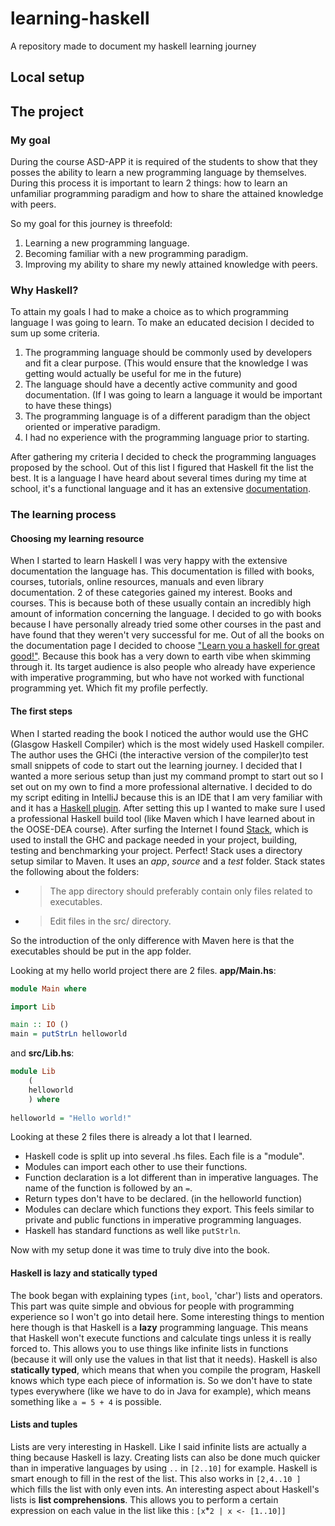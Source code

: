 # learning-haskell
A repository made to document my haskell learning journey

## Local setup

## The project
### My goal
During the course ASD-APP it is required of the students to show that they posses the ability to learn a new programming language by themselves. During this process it is important to learn 2 things: how to learn an unfamiliar programming paradigm and how to share the attained knowledge with peers. 

So my goal for this journey is threefold:
1. Learning a new programming language.
2. Becoming familiar with a new programming paradigm.
3. Improving my ability to share my newly attained knowledge with peers.

### Why Haskell?
To attain my goals I had to make a choice as to which programming language I was going to learn. To make an educated decision I decided to sum up some criteria.
1. The programming language should be commonly used by developers and fit a clear purpose. (This would ensure that the knowledge I was getting would actually be useful for me in the future)
2. The language should have a decently active community and good documentation. (If I was going to learn a language it would be important to have these things)
3. The programming language is of a different paradigm than the object oriented or imperative paradigm.
4. I had no experience with the programming language prior to starting.

After gathering my criteria I decided to check the programming languages proposed by the school. Out of this list I figured that Haskell fit the list the best. It is a language I have heard about several times during my time at school, it's a functional language and it has an extensive [documentation](https://www.haskell.org/documentation/).

### The learning process
#### Choosing my learning resource
When I started to learn Haskell I was very happy with the extensive documentation the language has. This documentation is filled with books, courses, tutorials, online resources, manuals and even library documentation. 2 of these categories gained my interest. Books and courses. This is because both of these usually contain an incredibly high amount of information concerning the language. I decided to go with books because I have personally already tried some other courses in the past and have found that they weren't very successful for me. 
Out of all the books on the documentation page I decided to choose ["Learn you a haskell for great good!"](http://learnyouahaskell.com/). Because this book has a very down to earth vibe when skimming through it. Its target audience is also people who already have experience with imperative programming, but who have not worked with functional programming yet. Which fit my profile perfectly. 

#### The first steps
When I started reading the book I noticed the author would use the GHC (Glasgow Haskell Compiler) which is the most widely used Haskell compiler. The author uses the GHCi (the interactive version of the compiler)to test small snippets of code to start out the learning journey. I decided that I wanted a more serious setup than just my command prompt to start out so I set out on my own to find a more professional alternative. I decided to do my script editing in IntelliJ because this is an IDE that I am very familiar with and it has a [Haskell plugin](https://plugins.jetbrains.com/plugin/8258-intellij-haskell). 
After setting this up I wanted to make sure I used a professional Haskell build tool (like Maven which I have learned about in the OOSE-DEA course). After surfing the Internet I found [Stack](https://docs.haskellstack.org/en/stable/README/), which is used to install the GHC and package needed in your project, building, testing and benchmarking your project. Perfect!
Stack uses a directory setup similar to Maven. It uses an *app*, *source* and a *test* folder. Stack states the following about the folders:
- > The app directory should preferably contain only files related to executables. 
- > Edit files in the src/ directory. 

So the introduction of the only difference with Maven here is that the executables should be put in the app folder.

Looking at my hello world project there are 2 files. **app/Main.hs**:
```Haskell
module Main where

import Lib

main :: IO ()
main = putStrLn helloworld
```
and **src/Lib.hs**:
```Haskell
module Lib
    (
    helloworld
    ) where
    
helloworld = "Hello world!"
```
Looking at these 2 files there is already a lot that I learned.
- Haskell code is split up into several .hs files. Each file is a "module". 
- Modules can import each other to use their functions.
- Function declaration is a lot different than in imperative languages. The name of the function is followed by an `=`.
- Return types don't have to be declared. (in the helloworld function)
- Modules can declare which functions they export. This feels similar to private and public functions in imperative programming languages.
- Haskell has standard functions as well like `putStrln`.

Now with my setup done it was time to truly dive into the book.

#### Haskell is lazy and statically typed
The book began with explaining types (`int`, `bool`, 'char') lists and operators. This part was quite simple and obvious for people with programming experience so I won't go into detail here.
Some interesting things to mention here though is that Haskell is a **lazy** programming language. This means that Haskell won't execute functions and calculate tings unless it is really forced to. This allows you to use things like infinite lists in functions (because it will only use the values in that list that it needs). Haskell is also **statically typed**, which means that when you compile the program, Haskell knows which type each piece of information is. So we don't have to state types everywhere (like we have to do in Java for example), which means something like `a = 5 + 4` is possible.

#### Lists and tuples
Lists are very interesting in Haskell. Like I said infinite lists are actually a thing because Haskell is lazy. Creating lists can also be done much quicker than in imperative languages by using `..` in `[2..10]` for example. Haskell is smart enough to fill in the rest of the list. This also works in `[2,4..10 ]` which fills the list with only even ints.
An interesting aspect about Haskell's lists is **list comprehensions**. This allows you to perform a certain expression on each value in the list like this : `[x`&ast;`2 | x <- [1..10]]`




